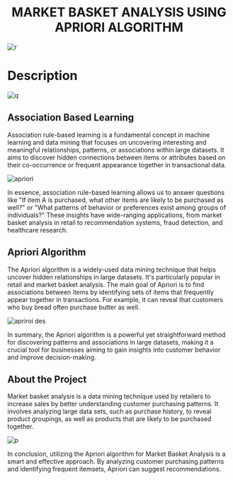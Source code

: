 <h1 align="center">MARKET BASKET ANALYSIS USING APRIORI ALGORITHM</h1>


![r](https://github.com/Thanveerumar/Big-Basket-Market-Analysis-using-Apriori/assets/114139651/1907a165-4900-4489-8b8b-5726f4dfabe0)


<h1>Description</h1>

![q](https://github.com/Thanveerumar/Big-Basket-Market-Analysis-using-Apriori/assets/114139651/373ababa-d99e-4200-8d3f-a53032af2101)

<h2>Association Based Learning</h2>

<p>Association rule-based learning is a fundamental concept in machine learning and data mining that focuses on uncovering interesting and meaningful relationships, patterns, or associations within large datasets. It aims to discover hidden connections between items or attributes based on their co-occurrence or frequent appearance together in transactional data.

![apriori](https://github.com/MohanKrishna-2003/Netflix-User-Recommendation-Using-Apriori-Algortihm/assets/112927860/bb9e43f5-a331-4059-9a19-1a4426866e41)

In essence, association rule-based learning allows us to answer questions like "If item A is purchased, what other items are likely to be purchased as well?" or "What patterns of behavior or preferences exist among groups of individuals?" These insights have wide-ranging applications, from market basket analysis in retail to recommendation systems, fraud detection, and healthcare research.
</p>

<h2>Apriori Algorithm</h2>

<p>
The Apriori algorithm is a widely-used data mining technique that helps uncover hidden relationships in large datasets. It's particularly popular in retail and market basket analysis. The main goal of Apriori is to find associations between items by identifying sets of items that frequently appear together in transactions. For example, it can reveal that customers who buy bread often purchase butter as well. 
  
![apriroi des](https://github.com/MohanKrishna-2003/Netflix-User-Recommendation-Using-Apriori-Algortihm/assets/112927860/42bc18dd-2ef4-4855-9b58-e8af865b5498)

In summary, the Apriori algorithm is a powerful yet straightforward method for discovering patterns and associations in large datasets, making it a crucial tool for businesses aiming to gain insights into customer behavior and improve decision-making.
</p>

<h2>About the Project</h2>
<P>
Market basket analysis is a data mining technique used by retailers to increase sales by better understanding customer purchasing patterns. It involves analyzing large data sets, such as purchase history, to reveal product groupings, as well as products that are likely to be purchased together.
  
![p](https://github.com/Thanveerumar/Big-Basket-Market-Analysis-using-Apriori/assets/114139651/ad9a0209-e34a-4bc7-af89-0fbe01d265ba)


In conclusion, utilizing the Apriori algorithm for Market Basket Analysis is a smart and effective approach. By analyzing customer purchasing patterns and identifying frequent itemsets, Apriori can suggest recommendations.
</P>
